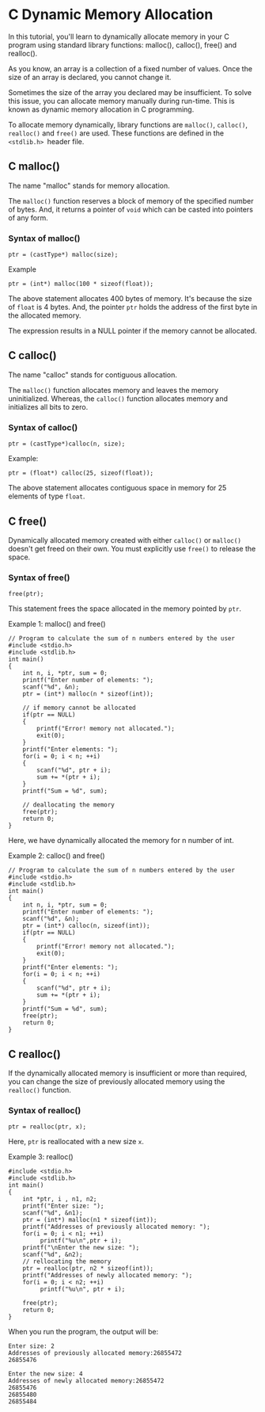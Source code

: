 # C Dynamic Memory Allocation

In this tutorial, you'll learn to dynamically allocate memory in your C program using standard library functions: malloc(), calloc(), free() and realloc().

As you know, an array is a collection of a fixed number of values. Once the size of an array is declared, you cannot change it.

Sometimes the size of the array you declared may be insufficient. To solve this issue, you can allocate memory manually during run-time. This is known as dynamic memory allocation in C programming.

To allocate memory dynamically, library functions are `malloc()`, `calloc()`, `realloc()` and `free()` are used. These functions are defined in the `<stdlib.h> `header file.

## C malloc()

The name "malloc" stands for memory allocation.

The `malloc()` function reserves a block of memory of the specified number of bytes. And, it returns a pointer of `void` which can be casted into pointers of any form.

### Syntax of malloc()

```
ptr = (castType*) malloc(size);
```

Example
```
ptr = (int*) malloc(100 * sizeof(float));
```

The above statement allocates 400 bytes of memory. It's because the size of `float` is 4 bytes. And, the pointer `ptr` holds the address of the first byte in the allocated memory.

The expression results in a NULL pointer if the memory cannot be allocated.

## C calloc()

The name "calloc" stands for contiguous allocation.

The `malloc()` function allocates memory and leaves the memory uninitialized. Whereas, the `calloc()` function allocates memory and initializes all bits to zero.

### Syntax of calloc()

```
ptr = (castType*)calloc(n, size);
```

Example:
```
ptr = (float*) calloc(25, sizeof(float));
```

The above statement allocates contiguous space in memory for 25 elements of type `float`.

## C free()

Dynamically allocated memory created with either `calloc()` or `malloc()` doesn't get freed on their own. You must explicitly use `free()` to release the space.

### Syntax of free()

```
free(ptr);
```

This statement frees the space allocated in the memory pointed by `ptr`.

Example 1: malloc() and free()
```
// Program to calculate the sum of n numbers entered by the user
#include <stdio.h>
#include <stdlib.h>
int main()
{
    int n, i, *ptr, sum = 0;
    printf("Enter number of elements: ");
    scanf("%d", &n);
    ptr = (int*) malloc(n * sizeof(int));
 
    // if memory cannot be allocated
    if(ptr == NULL)                     
    {
        printf("Error! memory not allocated.");
        exit(0);
    }
    printf("Enter elements: ");
    for(i = 0; i < n; ++i)
    {
        scanf("%d", ptr + i);
        sum += *(ptr + i);
    }
    printf("Sum = %d", sum);
  
    // deallocating the memory
    free(ptr);
    return 0;
}
```

Here, we have dynamically allocated the memory for n number of int.

Example 2: calloc() and free()
```
// Program to calculate the sum of n numbers entered by the user
#include <stdio.h>
#include <stdlib.h>
int main()
{
    int n, i, *ptr, sum = 0;
    printf("Enter number of elements: ");
    scanf("%d", &n);
    ptr = (int*) calloc(n, sizeof(int));
    if(ptr == NULL)
    {
        printf("Error! memory not allocated.");
        exit(0);
    }
    printf("Enter elements: ");
    for(i = 0; i < n; ++i)
    {
        scanf("%d", ptr + i);
        sum += *(ptr + i);
    }
    printf("Sum = %d", sum);
    free(ptr);
    return 0;
}
```

## C realloc()

If the dynamically allocated memory is insufficient or more than required, you can change the size of previously allocated memory using the `realloc()` function.

### Syntax of realloc()

```
ptr = realloc(ptr, x);
```

Here, `ptr` is reallocated with a new size `x`.

Example 3: realloc()
```
#include <stdio.h>
#include <stdlib.h>
int main()
{
    int *ptr, i , n1, n2;
    printf("Enter size: ");
    scanf("%d", &n1);
    ptr = (int*) malloc(n1 * sizeof(int));
    printf("Addresses of previously allocated memory: ");
    for(i = 0; i < n1; ++i)
         printf("%u\n",ptr + i);
    printf("\nEnter the new size: ");
    scanf("%d", &n2);
    // rellocating the memory
    ptr = realloc(ptr, n2 * sizeof(int));
    printf("Addresses of newly allocated memory: ");
    for(i = 0; i < n2; ++i)
         printf("%u\n", ptr + i);
  
    free(ptr);
    return 0;
}
```

When you run the program, the output will be:

```
Enter size: 2
Addresses of previously allocated memory:26855472
26855476

Enter the new size: 4
Addresses of newly allocated memory:26855472
26855476
26855480
26855484
```